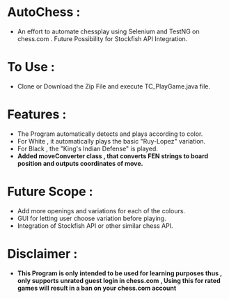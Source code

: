 # AutoChess :
- An effort to automate chessplay using Selenium and TestNG on chess.com . Future Possibility for Stockfish API Integration.


# To Use : 
- Clone or Download the Zip File and execute TC_PlayGame.java file.


# Features : 
- The Program automatically detects and plays according to color.
- For White , it automatically plays the basic "Ruy-Lopez" variation.
- For Black , the "King's Indian Defense" is played. 
- **Added moveConverter class , that converts FEN strings to board position and outputs coordinates of move.**

# Future Scope :
- Add more openings and variations for each of the colours.
- GUI for letting user choose variation before playing.
- Integration of Stockfish API or other similar chess API.

# Disclaimer :
- **This Program is only intended to be used for learning purposes thus , only supports unrated guest login in chess.com , Using this for rated games will result in a ban on your chess.com account**
